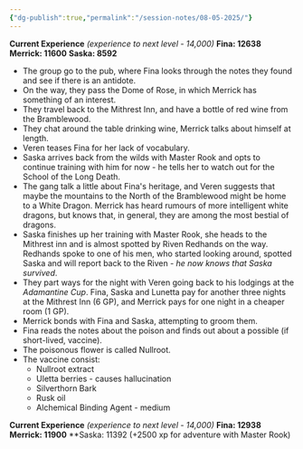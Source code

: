```yaml
---
{"dg-publish":true,"permalink":"/session-notes/08-05-2025/"}
---
```


**Current Experience** *(experience to next level - 14,000)*
**Fina: 12638**
**Merrick: 11600**
**Saska: 8592**

- The group go to the pub, where Fina looks through the notes they found and see if there is an antidote.
- On the way, they pass the Dome of Rose, in which Merrick has something of an interest.
- They travel back to the Mithrest Inn, and have a bottle of red wine from the Bramblewood.
- They chat around the table drinking wine, Merrick talks about himself at length.
- Veren teases Fina for her lack of vocabulary.
- Saska arrives back from the wilds with Master Rook and opts to continue training with him for now - he tells her to watch out for the School of the Long Death.
- The gang talk a little about Fina's heritage, and Veren suggests that maybe the mountains to the North of the Bramblewood might be home to a White Dragon.  Merrick has heard rumours of more intelligent white dragons, but knows that, in general, they are among the most bestial of dragons.
- Saska finishes up her training with Master Rook, she heads to the Mithrest inn and is almost spotted by Riven Redhands on the way.  Redhands spoke to one of his men, who started looking around, spotted Saska and will report back to the Riven - *he now knows that Saska survived*.
- They part ways for the night with Veren going back to his lodgings at the *Adamantine Cup*. Fina, Saska and Lunetta pay for another three nights at the Mithrest Inn (6 GP), and Merrick pays for one night in a cheaper room (1 GP).
- Merrick bonds with Fina and Saska, attempting to groom them.
- Fina reads the notes about the poison and finds out about a possible (if short-lived, vaccine).
- The poisonous flower is called Nullroot.
- The vaccine consist:
	- Nullroot extract
	- Uletta berries - causes hallucination
	- Silverthorn Bark
	- Rusk oil 
	- Alchemical Binding Agent - medium


**Current Experience** *(experience to next level - 14,000)*
**Fina: 12938**
**Merrick: 11900**
**Saska: 11392 (+2500 xp for adventure with Master Rook)

